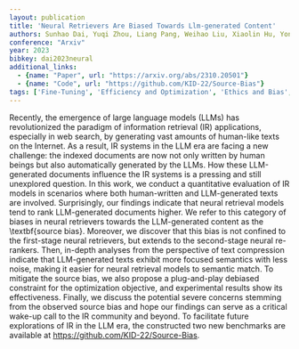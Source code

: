 ```yaml
---
layout: publication
title: 'Neural Retrievers Are Biased Towards Llm-generated Content'
authors: Sunhao Dai, Yuqi Zhou, Liang Pang, Weihao Liu, Xiaolin Hu, Yong Liu, Xiao Zhang, Gang Wang, Jun Xu
conference: "Arxiv"
year: 2023
bibkey: dai2023neural
additional_links:
  - {name: "Paper", url: "https://arxiv.org/abs/2310.20501"}
  - {name: "Code", url: "https://github.com/KID-22/Source-Bias"}
tags: ['Fine-Tuning', 'Efficiency and Optimization', 'Ethics and Bias', 'Applications', 'Has Code']
---
```

Recently, the emergence of large language models (LLMs) has revolutionized
the paradigm of information retrieval (IR) applications, especially in web
search, by generating vast amounts of human-like texts on the Internet. As a
result, IR systems in the LLM era are facing a new challenge: the indexed
documents are now not only written by human beings but also automatically
generated by the LLMs. How these LLM-generated documents influence the IR
systems is a pressing and still unexplored question. In this work, we conduct a
quantitative evaluation of IR models in scenarios where both human-written and
LLM-generated texts are involved. Surprisingly, our findings indicate that
neural retrieval models tend to rank LLM-generated documents higher. We refer
to this category of biases in neural retrievers towards the LLM-generated
content as the \textbf\{source bias\}. Moreover, we discover that this bias is
not confined to the first-stage neural retrievers, but extends to the
second-stage neural re-rankers. Then, in-depth analyses from the perspective of
text compression indicate that LLM-generated texts exhibit more focused
semantics with less noise, making it easier for neural retrieval models to
semantic match. To mitigate the source bias, we also propose a plug-and-play
debiased constraint for the optimization objective, and experimental results
show its effectiveness. Finally, we discuss the potential severe concerns
stemming from the observed source bias and hope our findings can serve as a
critical wake-up call to the IR community and beyond. To facilitate future
explorations of IR in the LLM era, the constructed two new benchmarks are
available at https://github.com/KID-22/Source-Bias.
